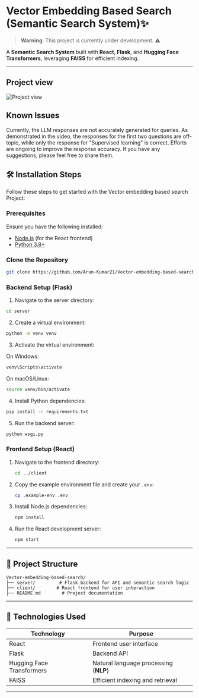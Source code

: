 # Vector Embedding Based Search (**Semantic Search System**)✨

> **Warning**: This project is currently under development. ⚠️

A **Semantic Search System** built with **React**, **Flask**, and **Hugging Face Transformers**, leveraging **FAISS** for efficient indexing.

---

## Project view

![Project view](https://drive.google.com/file/d/1DwBLwVfw2NJe5TANMpX-lxG_Ie-rK56z/view)

## Known Issues

Currently, the LLM responses are not accurately generated for queries. As demonstrated in the video, the responses for the first two questions are off-topic, while only the response for "Supervised learning" is correct. Efforts are ongoing to improve the response accuracy. If you have any suggestions, please feel free to share them.

## 🛠️ Installation Steps

Follow these steps to get started with the Vector embedding based search Project:

### Prerequisites

Ensure you have the following installed:

- [Node.js](https://nodejs.org/) (for the React frontend)
- [Python 3.8+](https://www.python.org/)

### Clone the Repository

```bash
git clone https://github.com/Arun-Kumar21/Vector-embedding-based-search .
```

### Backend Setup (Flask)

1. Navigate to the server directory:

```bash
cd server
```

2. Create a virtual environment:

```bash
python -m venv venv
```

3. Activate the virtual environment:

On Windows:

```bash
venv\Scripts\activate
```

On macOS/Linux:

```bash
source venv/bin/activate
```

4. Install Python dependencies:

```bash
pip install -r requirements.txt
```

5. Run the backend server:

```bash
python wsgi.py
```

### Frontend Setup (React)

1. Navigate to the frontend directory:

   ```bash
   cd ../client
   ```

2. Copy the example environment file and create your `.env`:

   ```bash
   cp .example-env .env
   ```

3. Install Node.js dependencies:

   ```bash
   npm install
   ```

4. Run the React development server:

   ```bash
   npm start
   ```

---

## 📂 Project Structure

```plaintext
Vector-embedding-based-search/
├── server/         # Flask backend for API and semantic search logic
├── client/        # React frontend for user interaction
├── README.md        # Project documentation
```

---

## 🔧 Technologies Used

| Technology                | Purpose                               |
| ------------------------- | ------------------------------------- |
| React                     | Frontend user interface               |
| Flask                     | Backend API                           |
| Hugging Face Transformers | Natural language processing (**NLP**) |
| FAISS                     | Efficient indexing and retrieval      |

---
